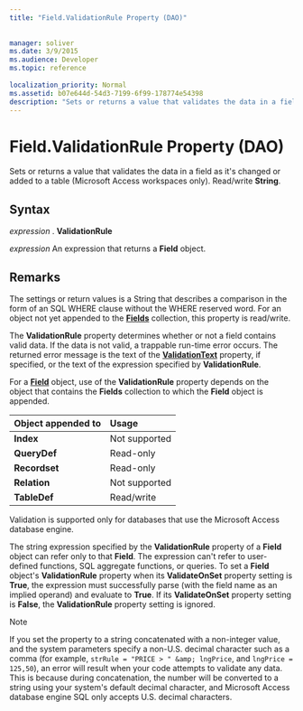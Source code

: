 ```yaml
---
title: "Field.ValidationRule Property (DAO)"
 
 
manager: soliver
ms.date: 3/9/2015
ms.audience: Developer
ms.topic: reference
  
localization_priority: Normal
ms.assetid: b07e644d-54d3-7199-6f99-178774e54398
description: "Sets or returns a value that validates the data in a field as it's changed or added to a table (Microsoft Access workspaces only). Read/write String ."
---
```


# Field.ValidationRule Property (DAO)

Sets or returns a value that validates the data in a field as it's changed or added to a table (Microsoft Access workspaces only). Read/write **String**. 
  
## Syntax

 *expression*  . **ValidationRule**
  
 *expression*  An expression that returns a **Field** object. 
  
## Remarks

The settings or return values is a String that describes a comparison in the form of an SQL WHERE clause without the WHERE reserved word. For an object not yet appended to the **[Fields](fields-collection-dao.md)** collection, this property is read/write. 
  
The **ValidationRule** property determines whether or not a field contains valid data. If the data is not valid, a trappable run-time error occurs. The returned error message is the text of the **[ValidationText](field-validationtext-property-dao.md)** property, if specified, or the text of the expression specified by **ValidationRule**. 
  
For a **[Field](field-object-dao.md)** object, use of the **ValidationRule** property depends on the object that contains the **Fields** collection to which the **Field** object is appended. 
  
|**Object appended to**|**Usage**|
|:-----|:-----|
|**Index** <br/> |Not supported  <br/> |
|**QueryDef** <br/> |Read-only  <br/> |
|**Recordset** <br/> |Read-only  <br/> |
|**Relation** <br/> |Not supported  <br/> |
|**TableDef** <br/> |Read/write  <br/> |
   
Validation is supported only for databases that use the Microsoft Access database engine.
  
The string expression specified by the **ValidationRule** property of a **Field** object can refer only to that **Field**. The expression can't refer to user-defined functions, SQL aggregate functions, or queries. To set a **Field** object's **ValidationRule** property when its **ValidateOnSet** property setting is **True**, the expression must successfully parse (with the field name as an implied operand) and evaluate to **True**. If its **ValidateOnSet** property setting is **False**, the **ValidationRule** property setting is ignored. 
  
> [!NOTE]
> If you set the property to a string concatenated with a non-integer value, and the system parameters specify a non-U.S. decimal character such as a comma (for example,  `strRule = "PRICE > " &amp; lngPrice`, and  `lngPrice = 125,50`), an error will result when your code attempts to validate any data. This is because during concatenation, the number will be converted to a string using your system's default decimal character, and Microsoft Access database engine SQL only accepts U.S. decimal characters. 
  

